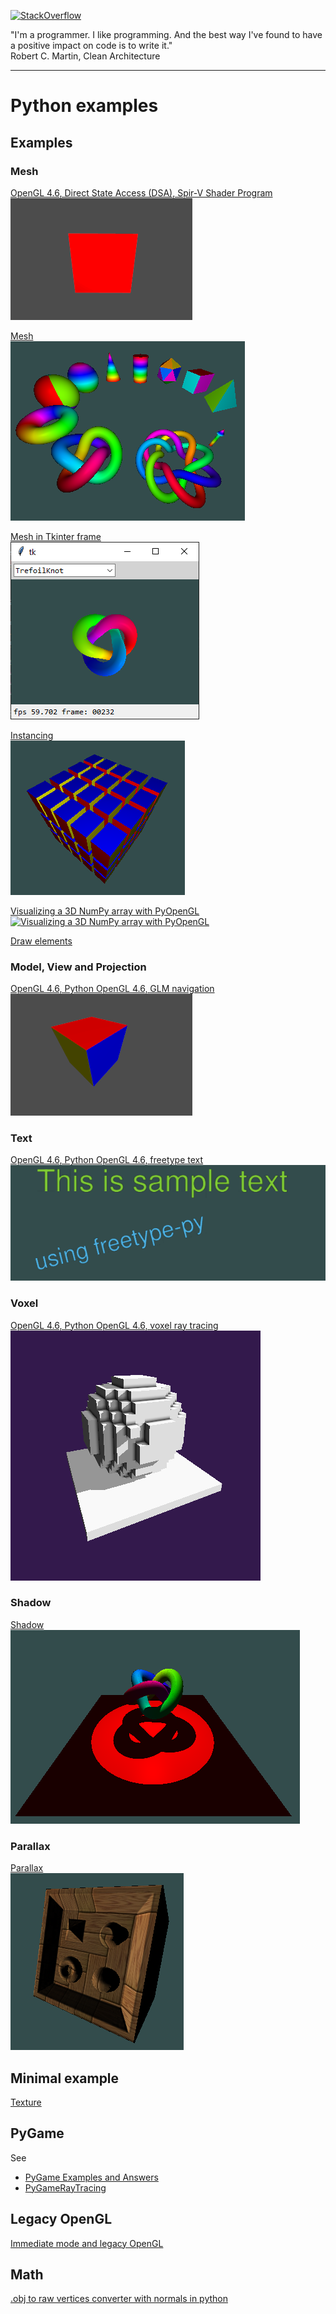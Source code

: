 [![StackOverflow](https://stackexchange.com/users/flair/7322082.png)](https://stackoverflow.com/users/5577765/rabbid76?tab=profile)

"I'm a programmer. I like programming. And the best way I've found to have a positive impact on code is to write it."  
Robert C. Martin, Clean Architecture

---

# Python examples

## Examples

### Mesh

[OpenGL 4.6, Direct State Access (DSA), Spir-V Shader Program](https://github.com/Rabbid76/graphics-snippets/blob/master/example/python/dsa_spirv_cube/example_python_dsa_spirv.md)  
[![OpenGL 4.6, Direct State Access (DSA), Spir-V Shader Program](../example/python/dsa_spirv_cube/image/cube_glut_glm_spirv.gif)](https://github.com/Rabbid76/graphics-snippets/blob/master/example/python/dsa_spirv_cube/example_python_dsa_spirv.md)

[Mesh](../example/python/mesh/glut_opengl_shader_ctypes_glm_meshes.py)  
[![Mesh](../screenshot/example/python/mesh/glut_opengl_shader_ctypes_glm_meshes.png)](../example/python/mesh/glut_opengl_shader_ctypes_glm_meshes.py)

[Mesh in Tkinter frame](../example/python/mesh/tkinter_opengl_shader_ctypes_glm_meshes.py)  
[![Mesh](../screenshot/example/python/mesh/tkinter_opengl_shader_ctypes_glm_meshes.png)](../example/python/mesh/tkinter_opengl_shader_ctypes_glm_meshes.py)

[Instancing](../example/python/mesh/glut_opengl_shader_instancing_cube.py)  
[![Instancing](../screenshot/example/python/mesh/glut_opengl_shader_instancing_cube.png)](../example/python/mesh/glut_opengl_shader_instancing_cube.py)

[Visualizing a 3D NumPy array with PyOpenGL](python/glut_opengl_shader_instancing_array.md)  
[![Visualizing a 3D NumPy array with PyOpenGL](https://i.stack.imgur.com/twWaF.gif)](../example/python/mesh/glut_opengl_shader_instancing_array.py)

[Draw elements](../example/python/mesh/glut_opengl_draw_elements.py)

### Model, View and Projection

[OpenGL 4.6, Python OpenGL 4.6, GLM navigation](https://github.com/Rabbid76/graphics-snippets/blob/master/example/python/navigation_glm/example_python_navigation_glm.md)  
[![OpenGL 4.6, Python OpenGL 4.6, GLM navigation](../example/python/navigation_glm/image/cube_glut_glm_navigate.gif)](https://github.com/Rabbid76/graphics-snippets/blob/master/example/python/navigation_glm/example_python_navigation_glm.md)

### Text

[OpenGL 4.6, Python OpenGL 4.6, freetype text](https://github.com/Rabbid76/graphics-snippets/blob/master/example/python/text_freetype/freetype_text.md)  
[![OpenGL 4.6, Python OpenGL 4.6, freetype text](../example/python/text_freetype/image/free_type_text.png)](https://github.com/Rabbid76/graphics-snippets/blob/master/example/python/text_freetype/freetype_text.md)  

### Voxel

[OpenGL 4.6, Python OpenGL 4.6, voxel ray tracing](https://github.com/Rabbid76/graphics-snippets/blob/master/example/python/voxel_raytrace/voxel_raytrace.md)  
[![OpenGL 4.6, Python OpenGL 4.6, voxel ray tracing](../example/python/voxel_raytrace/image/voxel_raytrace.gif)](https://github.com/Rabbid76/graphics-snippets/blob/master/example/python/voxel_raytrace/voxel_raytrace.md)

### Shadow

[Shadow](../example/python/shadow/glut_opengl_shader_ctypes_glm_shadow_volume.py)  
[![Shadow](../screenshot/example/python/shadow/glut_opengl_shader_ctypes_glm_shadow_volume.png)](../example/python/shadow/glut_opengl_shader_ctypes_glm_shadow_volume.py)  

### Parallax

[Parallax](../example/python/parallax/glut_opengl_shader_glm_cube_parallax.py)  
[![Parallax](../screenshot/example/python/parallax/glut_opengl_shader_glm_cube_parallax.png)](../example/python/parallax/glut_opengl_shader_glm_cube_parallax.py)  

## Minimal example

[Texture](../example/python/opengl_minimal_example/minimal_example_texture.py)

## PyGame

See

- [PyGame Examples and Answers](https://github.com/Rabbid76/PyGameExamplesAndAnswers)
- [PyGameRayTracing](https://github.com/Rabbid76/PyGameRayTracing)

## Legacy OpenGL

[Immediate mode and legacy OpenGL](content_python_legacy.md)

## Math

[.obj to raw vertices converter with normals in python](https://stackoverflow.com/questions/54649416/obj-to-raw-vertices-converter-with-normals-in-python/54847016#54847016)  
